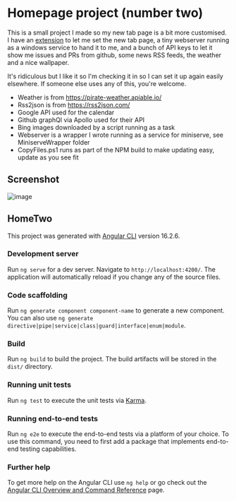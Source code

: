# Homepage project (number two)

This is a small project I made so my new tab page is a bit more customised. I have an [extension](https://chrome.google.com/webstore/detail/custom-new-tab-url/mmjbdbjnoablegbkcklggeknkfcjkjiav) to let me set the new tab page, a tiny webserver running as a windows service to hand it to me, and a bunch of API keys to let it show me issues and PRs from github, some news RSS feeds, the weather and a nice wallpaper.

It's ridiculous but I like it so I'm checking it in so I can set it up again easily elsewhere. If someone else uses any of this, you're welcome.

* Weather is from https://pirate-weather.apiable.io/
* Rss2json is from https://rss2json.com/
* Google API used for the calendar
* Github graphQl via Apollo used for their API
* Bing images downloaded by a script running as a task
* Webserver is a wrapper I wrote running as a service for miniserve, see MiniserveWrapper folder
* CopyFiles.ps1 runs as part of the NPM build to make updating easy, update as you see fit

## Screenshot

![image](https://github.com/dylandhall/homepage-two/assets/13939961/1f93919b-11ee-4bf9-8dd4-f92f395cb25a)


## HomeTwo

This project was generated with [Angular CLI](https://github.com/angular/angular-cli) version 16.2.6.

### Development server

Run `ng serve` for a dev server. Navigate to `http://localhost:4200/`. The application will automatically reload if you change any of the source files.

### Code scaffolding

Run `ng generate component component-name` to generate a new component. You can also use `ng generate directive|pipe|service|class|guard|interface|enum|module`.

### Build

Run `ng build` to build the project. The build artifacts will be stored in the `dist/` directory.

### Running unit tests

Run `ng test` to execute the unit tests via [Karma](https://karma-runner.github.io).

### Running end-to-end tests

Run `ng e2e` to execute the end-to-end tests via a platform of your choice. To use this command, you need to first add a package that implements end-to-end testing capabilities.

### Further help

To get more help on the Angular CLI use `ng help` or go check out the [Angular CLI Overview and Command Reference](https://angular.io/cli) page.
